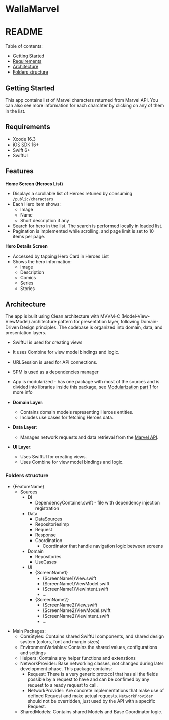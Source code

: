 # WallaMarvel

# README #
Table of contents:
- [Getting Started](#getting-started)
- [Requirements](#requirements)
- [Architecture](#architecture)
- [Folders structure](#folders-structure)


## Getting Started
This app contains list of Marvel characters returned from Marvel API. You can also see more information for each charchter by clicking on any of them in the list.

## Requirements ##

- Xcode 16.3
- iOS SDK 16+
- Swift 6+
- SwiftUI

## Features

**Home Screen (Heroes List)**
- Displays a scrollable list of Heroes retuned by consuming `/public/characters`
- Each Hero item shows:
  - Image
  - Name
  - Short description if any
- Search for hero in the list. The search is performed locally in loaded list.
- Pagination is implemented while scrolling, and page limit is set to 10 items per page. 

**Hero Details Screen**
- Accessed by tapping Hero Card in Heroes List
- Shows the hero information:
  - Image
  - Description
  - Comics
  - Series
  - Stories


## Architecture ##

The app is built using Clean architecture with MVVM-C (Model-View-ViewModel) architecture pattern for presentation layer, following Domain-Driven Design principles. The codebase is organized into domain, data, and presentation layers.
- SwiftUI is used for creating views
- It uses Combine for view model bindings and logic.
- URLSession is used for API connections.
- SPM is used as a dependencies manager
- App is modularized - has one package with most of the sources and is divided into libraries inside this package, see [Modularization part 1](https://www.pointfree.co/episodes/ep171-modularization-part-1) for more info


- **Domain Layer**:
  - Contains domain models representing Heroes entities.
  - Includes use cases for fetching Heroes data.

- **Data Layer**:
  - Manages network requests and data retrieval from the [Marvel API](https://gateway.marvel.com:443).

- **UI Layer**:
  - Uses SwiftUI for creating views.
  - Uses Combine for view model bindings and logic.


### Folders structure ##
- {FeatureName}
    - Sources
      - DI
          - DependencyContainer.swift - file with dependency injection registration
      - Data
        - DataSources
        - RepositoriesImp
        - Request
        - Response
        - Coordination
          - Coordinator that handle navigation logic between screens
      - Domain
        - Repositories
        - UseCases
      - UI
          - {ScreenName1}
              - {ScreenName1}View.swift
              - {ScreenName1}ViewModel.swift
              - {ScreenName1}ViewIntent.swift
              - ...
          - {ScreenName2}
              - {ScreenName2}View.swift
              - {ScreenName2}ViewModel.swift
              - {ScreenName2}ViewIntent.swift
              - ...


* Main Packages:
  * CoreStyles: Contains shared SwiftUI components, and shared design system (colors, font and margin sizes)
  * EnvironmentVariables: Contains the shared values, configurations and settings
  * Helpers: Contains any helper functions and extenstions
  * NetworkProvider: Base networking classes, not changed during later development phase. This package contains:
    * Request: There is a very generic protocol that has all the fields possible by a request to have and can be confimed by any request to a ready request to call.
    * NetworkProvider: Are concrete implementations that make use of defined Request and make actual requests. `NetworkProvider` should not be overridden, just used by the API with a specific Request.
  * SharedModels: Contains shared Models and Base Coordinator logic.
